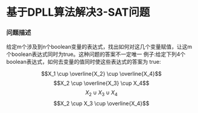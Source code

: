 # 基于DPLL算法解决3-SAT问题

### 问题描述 
给定m个涉及到n个boolean变量的表达式，找出如何对这几个变量赋值，让这m个boolean表达式同时为true。这种问题的答案不一定唯一
例子:给定下列4个boolean表达式，如何去变量的值同时使这些表达式的答案为 true:

$$X_1 \cup \overline{X_2} \cup \overline{X_4}$$      $$X_2 \cup \overline{X_3} \cup X_4$$      $$X_2 \cup X_3 \cup X_4$$     $$X_2 \cup X_3 \cup \overline{X_4}$$
